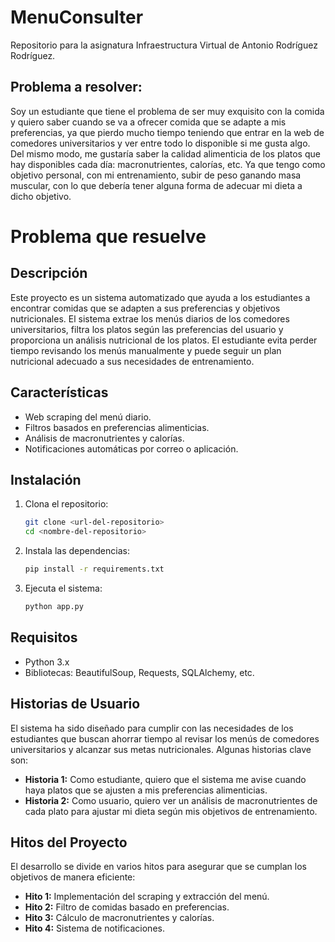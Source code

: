# MenuConsulter
Repositorio para la asignatura Infraestructura Virtual de Antonio Rodríguez Rodríguez. 

## Problema a resolver:

Soy un estudiante que tiene el problema de ser muy exquisito con la comida y quiero saber cuando se va a ofrecer comida que se adapte a mis preferencias, ya que pierdo mucho tiempo teniendo que entrar en la web de comedores universitarios y ver entre todo lo disponible si me gusta algo. 
Del mismo modo, me gustaría saber la calidad alimenticia de los platos que hay disponibles cada día: macronutrientes, calorías, etc. Ya que tengo como objetivo personal, con mi entrenamiento, subir de peso ganando masa muscular, con lo que debería tener alguna forma de adecuar mi dieta a dicho objetivo.

# Problema que resuelve

## Descripción
Este proyecto es un sistema automatizado que ayuda a los estudiantes a encontrar comidas que se adapten a sus preferencias y objetivos nutricionales. El sistema extrae los menús diarios de los comedores universitarios, filtra los platos según las preferencias del usuario y proporciona un análisis nutricional de los platos.
El estudiante evita perder tiempo revisando los menús manualmente y puede seguir un plan nutricional adecuado a sus necesidades de entrenamiento.

## Características
- Web scraping del menú diario.
- Filtros basados en preferencias alimenticias.
- Análisis de macronutrientes y calorías.
- Notificaciones automáticas por correo o aplicación.

## Instalación
1. Clona el repositorio:
    ```bash
    git clone <url-del-repositorio>
    cd <nombre-del-repositorio>
    ```
2. Instala las dependencias:
    ```bash
    pip install -r requirements.txt
    ```
3. Ejecuta el sistema:
    ```bash
    python app.py
    ```

## Requisitos
- Python 3.x
- Bibliotecas: BeautifulSoup, Requests, SQLAlchemy, etc.

## Historias de Usuario
El sistema ha sido diseñado para cumplir con las necesidades de los estudiantes que buscan ahorrar tiempo al revisar los menús de comedores universitarios y alcanzar sus metas nutricionales. Algunas historias clave son:

- **Historia 1:** Como estudiante, quiero que el sistema me avise cuando haya platos que se ajusten a mis preferencias alimenticias.
- **Historia 2:** Como usuario, quiero ver un análisis de macronutrientes de cada plato para ajustar mi dieta según mis objetivos de entrenamiento.

## Hitos del Proyecto
El desarrollo se divide en varios hitos para asegurar que se cumplan los objetivos de manera eficiente:

- **Hito 1:** Implementación del scraping y extracción del menú.
- **Hito 2:** Filtro de comidas basado en preferencias.
- **Hito 3:** Cálculo de macronutrientes y calorías.
- **Hito 4:** Sistema de notificaciones.

